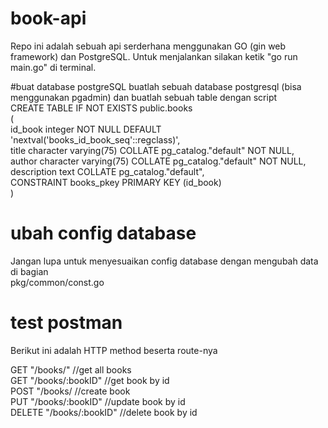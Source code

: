 # book-api
Repo ini adalah sebuah api serderhana menggunakan GO (gin web framework) dan PostgreSQL. Untuk menjalankan silakan ketik "go run main.go" di terminal.

#buat database postgreSQL
buatlah sebuah database postgresql (bisa menggunakan pgadmin) dan buatlah sebuah table dengan script  
CREATE TABLE IF NOT EXISTS public.books  
(  
    id_book integer NOT NULL DEFAULT 'nextval('books_id_book_seq'::regclass)',  
    title character varying(75) COLLATE pg_catalog."default" NOT NULL,  
    author character varying(75) COLLATE pg_catalog."default" NOT NULL,  
    description text COLLATE pg_catalog."default",  
    CONSTRAINT books_pkey PRIMARY KEY (id_book)  
)  

# ubah config database
Jangan lupa untuk menyesuaikan config database dengan mengubah data di bagian  
pkg/common/const.go

# test postman
Berikut ini adalah HTTP method beserta route-nya  
  
GET "/books/"            //get all books  
GET "/books/:bookID"     //get book by id  
POST "/books/            //create book  
PUT "/books/:bookID"     //update book by id  
DELETE "/books/:bookID"  //delete book by id  

